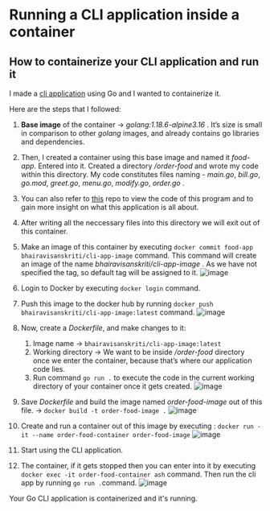 # Running a CLI application inside a container
## How to containerize your CLI application and run it

I made a [cli application](https://github.com/BhairaviSanskriti/My-DevOps-Journey/tree/main/Go/Projects/CLI%20application%20to%20order%20food) using Go and I wanted to containerize it. 

Here are the steps that I followed:

1. **Base image** of the container →  *golang:1.18.6-alpine3.16* . It’s size is small in comparison to other *golang* images, and already contains go libraries and dependencies.
2. Then, I created a container using this base image and named it *food-app*. Entered into it. Created a directory */order-food* and wrote my code within this directory. My code constitutes files naming -  *main.go*, *bill.go*, *go.mod*, *greet.go*, *menu.go*, *modify.go*, *order.go* .
  
3. You can also refer to [this](https://github.com/BhairaviSanskriti/My-DevOps-Journey/tree/main/Go/Projects/CLI%20application%20to%20order%20food) repo to view the code of this program and to gain more insight on what this application is all about.
4. After writing all the neccessary files into this directory we will exit out of this container.
5. Make an image of this container by executing `docker commit food-app bhairavisanskriti/cli-app-image` command. This command will create an image of the name *bhairavisanskriti/cli-app-image* . As we have not specified the tag, so default tag will be assigned to it.
  ![image](https://user-images.githubusercontent.com/106534693/189168171-de36464e-56f6-44b0-adc0-c0337660067d.png)
6. Login to Docker by executing `docker login` command.
7. Push this image to the docker hub by running `docker push bhairavisanskriti/cli-app-image:latest` command.
  ![image](https://user-images.githubusercontent.com/106534693/189168361-d2161bfb-2d3c-443c-a2b5-948b349fb195.png)
8. Now, create a *Dockerfile*, and make changes to it:
    1. Image name → `bhairavisanskriti/cli-app-image:latest` 
    2. Working directory → We want to be inside */order-food*  directory once we enter the container, because that’s where our application code lies.
    3. Run command `go run .` to execute the code in the current working directory of your container once it gets created.
      ![image](https://user-images.githubusercontent.com/106534693/189168517-18b319d4-d138-4479-9d11-ccf14df72b5f.png)

9. Save *Dockerfile* and build the image named *order-food-image* out of this file. → `docker build -t order-food-image .`
  ![image](https://user-images.githubusercontent.com/106534693/189168656-c62142f4-4e90-4d30-b260-766d4f731fa4.png)
10. Create and run a container out of this image by executing : `docker run -it --name order-food-container order-food-image` 
  ![image](https://user-images.githubusercontent.com/106534693/189168772-3d48d393-4e0a-4df4-8025-93a54ddc401f.png)

11. Start using the CLI application.
12. The container, if it gets stopped then you can enter into it by executing `docker exec -it order-food-container ash` command. Then run the cli app by running `go run .`command.
  ![image](https://user-images.githubusercontent.com/106534693/189168872-cce11db0-4ea0-4bb1-878d-050fa6ecaf27.png)
  
 Your Go CLI application is containerized and it's running.
